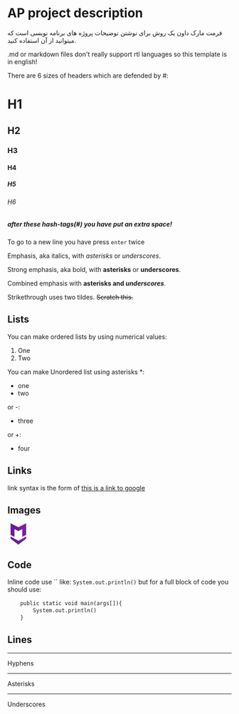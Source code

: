 # AP project description
فرمت مارک داون یک روش برای نوشتن توضیحات پروژه های برنامه نویسی است که میتوانید از آن استفاده کنید. 

.md or markdown files don't really support rtl languages so this template is in english!

There are 6 sizes of headers which are defended by #:
# H1
## H2
### H3
#### H4
##### H5
###### H6


##### after these hash-tags(#) you have put an extra space!
To go to a new line you have press `enter` twice

Emphasis, aka italics, with *asterisks* or _underscores_.

Strong emphasis, aka bold, with **asterisks** or __underscores__.

Combined emphasis with **asterisks and _underscores_**.

Strikethrough uses two tildes. ~~Scratch this.~~

## Lists
You can make ordered lists by using numerical values:
1. One
2. Two

You can make Unordered list using asterisks *:
* one
* two
 
 or -:
 - three
 
or +:
+ four

## Links
link syntax is the form of [this is a link to google](https://www.google.com)

## Images
![alt text](https://github.com/adam-p/markdown-here/raw/master/src/common/images/icon48.png "Logo Title Text 1")

## Code 
Inline code use `` like: `System.out.println()` but for a full block of code 
you should use:
```
    public static void main(args[]){
        System.out.println()
    }
```

## Lines

---

Hyphens

***

Asterisks

___

Underscores

